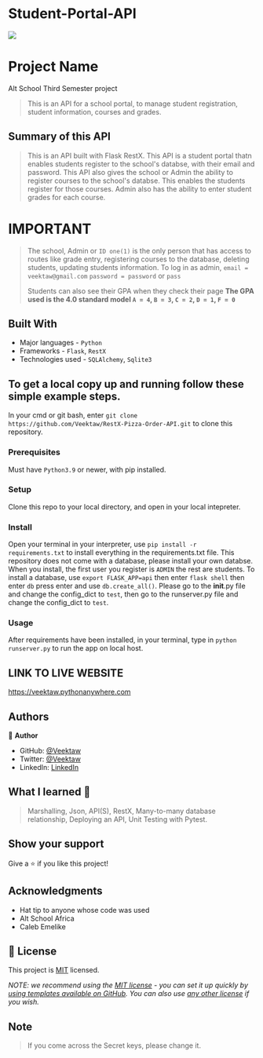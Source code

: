 # Student-Portal-API

![](https://img.shields.io/badge/Microverse-blueviolet)

# Project Name
Alt School Third Semester project

> This is an API for a school portal, to manage student registration, student information, courses and grades.


## Summary of this API

> This is an API built with Flask RestX. This API is a student portal thatn enables students register to the school's databse, with their email and password. This API also gives the school or Admin the ability to register courses to the school's databse. This enables the students register for those courses. Admin also has the ability to enter student grades for each course. 

# IMPORTANT
> The school, Admin or `ID one(1)` is the only person that has access to routes like grade entry, registering courses to the database, deleting students, updating students information. To log in as admin, `email = veektaw@gmail.com` `password = password` or `pass`
>
> Students can also see their GPA when they check their page **The GPA used is the 4.0 standard model `A = 4`, `B = 3`, `C = 2`, `D = 1`, `F = 0`** 
## Built With

- Major languages - `Python`
- Frameworks - `Flask`, `RestX`
- Technologies used - `SQLAlchemy`, `Sqlite3`

 
## To get a local copy up and running follow these simple example steps. 

In your cmd or git bash, enter  `git clone https://github.com/Veektaw/RestX-Pizza-Order-API.git` to clone this repository.

### Prerequisites
Must have `Python3.9` or newer, with pip installed.

### Setup
Clone this repo to your local directory, and open in your local intepreter.

### Install
Open your terminal in your interpreter, use `pip install -r requirements.txt` to install everything in the requirements.txt file. This repository does not come with a database, please install your own databse. When you install, the first user you register is `ADMIN` the rest are students. To install a database, use `export FLASK_APP=api` then enter `flask shell` then enter `db` press enter and use `db.create_all()`. Please go to the __init__.py file and change the config_dict to `test`, then go to the runserver.py file and change the config_dict to `test`.

### Usage
After requirements have been installed, in your terminal, type in `python runserver.py` to run the app on local host.

## LINK TO LIVE WEBSITE

https://veektaw.pythonanywhere.com

## Authors

👤 **Author**

- GitHub: [@Veektaw](https://github.com/veektaw)
- Twitter: [@Veektaw](https://twitter.com/veektaw)
- LinkedIn: [LinkedIn](https://www.linkedin.com/in/victor-iyayi-6b7bb016b/)


## What I learned 🤝

> Marshalling,
> Json,
> API(S),
> RestX,
> Many-to-many database relationship,
> Deploying an API,
> Unit Testing with Pytest.

## Show your support

Give a ⭐️ if you like this project!

## Acknowledgments

- Hat tip to anyone whose code was used
- Alt School Africa
- Caleb Emelike

## 📝 License

This project is [MIT](./LICENSE) licensed.

_NOTE: we recommend using the [MIT license](https://choosealicense.com/licenses/mit/) - you can set it up quickly by [using templates available on GitHub](https://docs.github.com/en/communities/setting-up-your-project-for-healthy-contributions/adding-a-license-to-a-repository). You can also use [any other license](https://choosealicense.com/licenses/) if you wish._


## Note
> If you come across the Secret keys, please change it.
